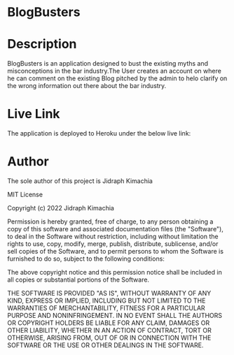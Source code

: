 # BlogBusters

# Description
BlogBusters is an application designed to bust the existing myths and misconceptions in the bar industry.The User creates an account on where he can comment on the existing Blog pitched by the admin to helo clarify on the wrong information out there about the bar industry.

# Live Link
The application is deployed to Heroku under the below live link:



# Author
The sole author of this project is Jidraph Kimachia

MIT License

Copyright (c) 2022 Jidraph Kimachia

Permission is hereby granted, free of charge, to any person obtaining a copy
of this software and associated documentation files (the "Software"), to deal
in the Software without restriction, including without limitation the rights
to use, copy, modify, merge, publish, distribute, sublicense, and/or sell
copies of the Software, and to permit persons to whom the Software is
furnished to do so, subject to the following conditions:

The above copyright notice and this permission notice shall be included in all
copies or substantial portions of the Software.

THE SOFTWARE IS PROVIDED "AS IS", WITHOUT WARRANTY OF ANY KIND, EXPRESS OR
IMPLIED, INCLUDING BUT NOT LIMITED TO THE WARRANTIES OF MERCHANTABILITY,
FITNESS FOR A PARTICULAR PURPOSE AND NONINFRINGEMENT. IN NO EVENT SHALL THE
AUTHORS OR COPYRIGHT HOLDERS BE LIABLE FOR ANY CLAIM, DAMAGES OR OTHER
LIABILITY, WHETHER IN AN ACTION OF CONTRACT, TORT OR OTHERWISE, ARISING FROM,
OUT OF OR IN CONNECTION WITH THE SOFTWARE OR THE USE OR OTHER DEALINGS IN THE
SOFTWARE.